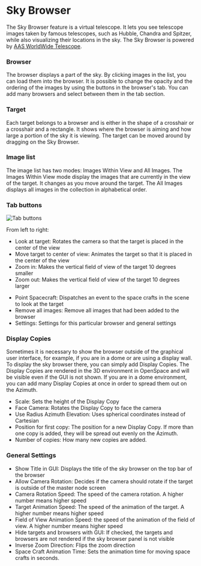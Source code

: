 # Sky Browser

The Sky Browser feature is a virtual telescope. It lets you see telescope images taken by famous telescopes, such as Hubble, Chandra and Spitzer, while also visualizing their locations in the sky. The Sky Browser is powered by [AAS WorldWide Telescope](http://worldwidetelescope.org/webclient/).

### Browser

The browser displays a part of the sky. By clicking images in the list, you can load them into the browser. It is possible to change the opacity and the ordering of the images by using the buttons in the browser's tab. You can add many browsers and select between them in the tab section.

### Target

Each target belongs to a browser and is either in the shape of a crosshair or a crosshair and a rectangle. It shows where the browser is aiming and how large a portion of the sky it is viewing. The target can be moved around by dragging on the Sky Browser.

### Image list

The image list has two modes: Images Within View and All Images. The Images Within View mode display the images that are currently in the view of the target. It changes as you move around the target. The All Images displays all images in the collection in alphabetical order.

### Tab buttons

![Tab buttons](/assets/images/tabbuttons.png)

From left to right:

- Look at target: Rotates the camera so that the target is placed in the center of the view
- Move target to center of view: Animates the target so that it is placed in the center of the view
- Zoom in: Makes the vertical field of view of the target 10 degrees smaller
- Zoom out: Makes the vertical field of view of the target 10 degrees larger

* Point Spacecraft: Dispatches an event to the space crafts in the scene to look at the target
* Remove all images: Remove all images that had been added to the browser
* Settings: Settings for this particular browser and general settings

### Display Copies

Sometimes it is necessary to show the browser outside of the graphical user interface, for example, if you are in a dome or are using a display wall. To display the sky browser there, you can simply add Display Copies. The Display Copies are rendered in the 3D environment in OpenSpace and will be visible even if the GUI is not shown. If you are in a dome environment, you can add many Display Copies at once in order to spread them out on the Azimuth.

- Scale: Sets the height of the Display Copy
- Face Camera: Rotates the Display Copy to face the camera
- Use Radius Azimuth Elevation: Uses spherical coordinates instead of Cartesian
- Position for first copy: The position for a new Display Copy. If more than one copy is added, they will be spread out evenly on the Azimuth.
- Number of copies: How many new copies are added.

### General Settings

- Show Title in GUI: Displays the title of the sky browser on the top bar of the browser
- Allow Camera Rotation: Decides if the camera should rotate if the target is outside of the master node screen
- Camera Rotation Speed: The speed of the camera rotation. A higher number means higher speed
- Target Animation Speed: The speed of the animation of the target. A higher number means higher speed
- Field of View Animation Speed: the speed of the animation of the field of view. A higher number means higher speed
- Hide targets and browsers with GUI: If checked, the targets and browsers are not rendered if the sky browser panel is not visible
- Inverse Zoom Direction: Flips the zoom direction
- Space Craft Animation Time: Sets the animation time for moving space crafts in seconds.
